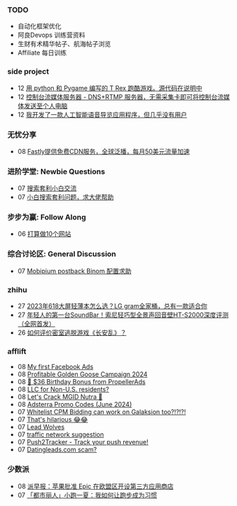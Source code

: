 ### TODO
-  自动化框架优化
-  阿良Devops 训练营资料
-  生财有术精华帖子、航海帖子浏览
-  Affiliate 每日训练

### side project
<!-- sideproject:START -->
-  12 [用 python 和 Pygame 编写的 T Rex 跑酷游戏。源代码在说明中](https://www.youtube.com/watch?v=pZySIXSelCA)
-  12 [控制台流媒体服务器 - DNS+RTMP 服务器，无需采集卡即可将控制台流媒体发送至个人电脑](https://github.com/Aioros/console-streaming-server)
-  12 [我开发了一款人工智能语音导览应用程序，但几乎没有用户](https://www.reddit.com/r/SideProject/comments/18gpp0e/ive_built_an_ai_audio_tour_app_but_have_almost_no/)<!-- sideproject:END -->


### 无忧分享
<!-- ruyo:START -->
-  08 [Fastly提供免费CDN服务，全球泛播，每月50美元流量加速](https://51.ruyo.net/18704.html)<!-- ruyo:END -->

### 进阶学堂: Newbie Questions
<!-- advertcn1:START -->
-  07 [搜索套利小白交流](https://www.advertcn.com/thread-115621-1-1.html)
-  07 [小白搜索套利问题，求大佬帮助](https://www.advertcn.com/thread-115620-1-1.html)<!-- advertcn1:END -->

### 步步为赢: Follow Along
<!-- advertcn2:START -->
-  06 [打算做10个网站](https://www.advertcn.com/thread-115247-1-1.html)<!-- advertcn2:END -->

### 综合讨论区: General Discussion
<!-- advertcn3:START -->
-  07 [Mobipium postback Binom 配置求助](https://www.advertcn.com/thread-115619-1-1.html)<!-- advertcn3:END -->


### zhihu
<!-- zhihu:START -->
-  27 [2023年618大屏轻薄本怎么选？LG gram全家桶，总有一款适合你](http://zhuanlan.zhihu.com/p/632641888?utm_campaign=rss&utm_medium=rss&utm_source=rss&utm_content=title)
-  27 [年轻人的第一台SoundBar！索尼轻巧型全景声回音壁HT-S2000深度评测（全网首发）](http://zhuanlan.zhihu.com/p/630990296?utm_campaign=rss&utm_medium=rss&utm_source=rss&utm_content=title)
-  26 [如何评价密室逃脱游戏《长安乱》？](http://www.zhihu.com/question/563950552/answer/3045961312?utm_campaign=rss&utm_medium=rss&utm_source=rss&utm_content=title)<!-- zhihu:END -->

### afflift
<!-- afflift:START -->
-  08 [My first Facebook Ads](https://afflift.com/f/threads/my-first-facebook-ads.13414/)
-  08 [Profitable Golden Goose Campaign 2024](https://afflift.com/f/threads/profitable-golden-goose-campaign-2024.13405/)
-  08 [🍰 $36 Birthday Bonus from PropellerAds](https://afflift.com/f/threads/%F0%9F%8D%B0-36-birthday-bonus-from-propellerads.13387/)
-  08 [LLC for Non-U.S. residents?](https://afflift.com/f/threads/llc-for-non-u-s-residents.11828/)
-  08 [Let&#39;s Crack MGID Nutra 🚀](https://afflift.com/f/threads/lets-crack-mgid-nutra-%F0%9F%9A%80.12967/)
-  08 [Adsterra Promo Codes &lpar;June 2024&rpar;](https://afflift.com/f/threads/adsterra-promo-codes-june-2024.13269/)
-  07 [Whitelist CPM Bidding can work on Galaksion too?!?!?!](https://afflift.com/f/threads/whitelist-cpm-bidding-can-work-on-galaksion-too.13262/)
-  07 [That&#39;s hilarious 😂😂](https://afflift.com/f/threads/thats-hilarious-%F0%9F%98%82%F0%9F%98%82.13413/)
-  07 [Lead Wolves](https://afflift.com/f/threads/lead-wolves.13412/)
-  07 [traffic network suggestion](https://afflift.com/f/threads/traffic-network-suggestion.13388/)
-  07 [Push2Tracker - Track your push revenue!](https://afflift.com/f/threads/push2tracker-track-your-push-revenue.13278/)
-  07 [Datingleads.com scam?](https://afflift.com/f/threads/datingleads-com-scam.13409/)<!-- afflift:END -->

### 少数派
<!-- sspai:START -->
-  08 [派早报：苹果批准 Epic 在欧盟区开设第三方应用商店](https://sspai.com/post/90275)
-  07 [「都市丽人」小跑一夏：我如何让跑步成为习惯](https://sspai.com/post/90189)<!-- sspai:END -->
